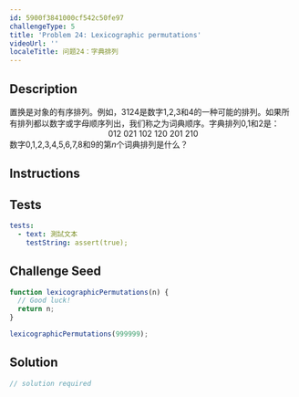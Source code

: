 ```yaml
---
id: 5900f3841000cf542c50fe97
challengeType: 5
title: 'Problem 24: Lexicographic permutations'
videoUrl: ''
localeTitle: 问题24：字典排列
---
```


## Description
<section id="description">置换是对象的有序排列。例如，3124是数字1,2,3和4的一种可能的排列。如果所有排列都以数字或字母顺序列出，我们称之为词典顺序。字典排列0,1和2是： <div style="text-align: center;"> 012 021 102 120 201 210 </div>数字0,1,2,3,4,5,6,7,8和9的第<var>n</var>个词典排列是什么？ </section>

## Instructions
<section id="instructions">
</section>

## Tests
<section id='tests'>

```yml
tests:
  - text: 測試文本
    testString: assert(true);

```

</section>

## Challenge Seed
<section id='challengeSeed'>

<div id='js-seed'>

```js
function lexicographicPermutations(n) {
  // Good luck!
  return n;
}

lexicographicPermutations(999999);

```

</div>



</section>

## Solution
<section id='solution'>

```js
// solution required
```
</section>
